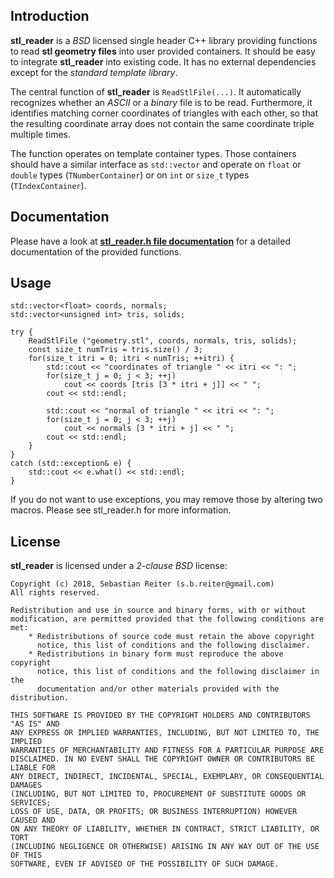 
## Introduction
**stl_reader** is a *BSD* licensed single header C++ library providing functions to read **stl geometry files** into user provided containers. It should be easy to integrate **stl_reader** into existing code. It has no external dependencies except for the *standard template library*.

The central function of **stl_reader** is `ReadStlFile(...)`. It automatically recognizes whether an *ASCII* or a *binary* file is to be read. Furthermore, it identifies matching corner coordinates of triangles with each other, so that the resulting coordinate array does not contain the same coordinate triple multiple times.

The function operates on template container types. Those containers should have a similar interface as `std::vector` and operate on `float` or `double` types (`TNumberContainer`) or on `int` or `size_t` types (`TIndexContainer`).

## Documentation
Please have a look at [**stl_reader.h file documentation**](https://raw.githubusercontent.com/sreiter/stl_reader/master/docs/html/stl__reader_8h.html) for a detailed documentation of the provided functions.

## Usage

```{.c}
std::vector<float> coords, normals;
std::vector<unsigned int> tris, solids;

try {
	ReadStlFile ("geometry.stl", coords, normals, tris, solids);
	const size_t numTris = tris.size() / 3;
	for(size_t itri = 0; itri < numTris; ++itri) {
		std::cout << "coordinates of triangle " << itri << ": ";
		for(size_t j = 0; j < 3; ++j)
	  		cout << coords [tris [3 * itri + j]] << " ";
	 	cout << std::endl;
	
		std::cout << "normal of triangle " << itri << ": ";
		for(size_t j = 0; j < 3; ++j)
	  		cout << normals [3 * itri + j] << " ";
	 	cout << std::endl;
	}
}
catch (std::exception& e) {
	std::cout << e.what() << std::endl;
}
```

If you do not want to use exceptions, you may remove those by altering two macros. Please see stl_reader.h for more information.

## License
**stl_reader** is licensed under a *2-clause BSD* license:

    Copyright (c) 2018, Sebastian Reiter (s.b.reiter@gmail.com)
    All rights reserved.
    
    Redistribution and use in source and binary forms, with or without
    modification, are permitted provided that the following conditions are met:
        * Redistributions of source code must retain the above copyright
          notice, this list of conditions and the following disclaimer.
        * Redistributions in binary form must reproduce the above copyright
          notice, this list of conditions and the following disclaimer in the
          documentation and/or other materials provided with the distribution.
    
    THIS SOFTWARE IS PROVIDED BY THE COPYRIGHT HOLDERS AND CONTRIBUTORS "AS IS" AND
    ANY EXPRESS OR IMPLIED WARRANTIES, INCLUDING, BUT NOT LIMITED TO, THE IMPLIED
    WARRANTIES OF MERCHANTABILITY AND FITNESS FOR A PARTICULAR PURPOSE ARE
    DISCLAIMED. IN NO EVENT SHALL THE COPYRIGHT OWNER OR CONTRIBUTORS BE LIABLE FOR
    ANY DIRECT, INDIRECT, INCIDENTAL, SPECIAL, EXEMPLARY, OR CONSEQUENTIAL DAMAGES
    (INCLUDING, BUT NOT LIMITED TO, PROCUREMENT OF SUBSTITUTE GOODS OR SERVICES;
    LOSS OF USE, DATA, OR PROFITS; OR BUSINESS INTERRUPTION) HOWEVER CAUSED AND
    ON ANY THEORY OF LIABILITY, WHETHER IN CONTRACT, STRICT LIABILITY, OR TORT
    (INCLUDING NEGLIGENCE OR OTHERWISE) ARISING IN ANY WAY OUT OF THE USE OF THIS
    SOFTWARE, EVEN IF ADVISED OF THE POSSIBILITY OF SUCH DAMAGE.


